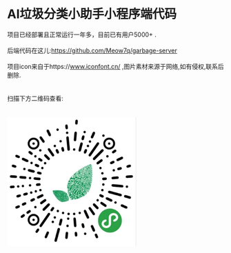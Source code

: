# AI垃圾分类小助手小程序端代码

项目已经部署且正常运行一年多，目前已有用户5000+ .<br><br>
后端代码在这儿:https://github.com/Meow7q/garbage-server<br><br>
项目icon来自于https://www.iconfont.cn/ ,图片素材来源于网络,如有侵权,联系后删除.<br><br>
<br>
扫描下方二维码查看:
<br><br><br>
<img src="https://github.com/Meow7q/Grabage/blob/master/images/extra/qrcode.jpg" alt="小程序二维码" width="300" height="300" />
<br>
<br>
